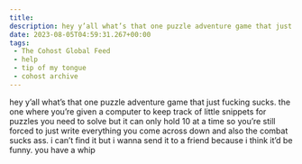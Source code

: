 ```yaml
---
title:
description: hey y’all what’s that one puzzle adventure game that just fucking sucks. the one where you’re given a computer to keep track of little snippets for puzzles you need to solve but it can only hold 10 at a time so you’re still forced to just write everything you come across down and also the combat sucks ass. i can’t find it but i wanna send it to a friend because i think it’d be funny. you have a whip
date: 2023-08-05T04:59:31.267+00:00
tags:
 - The Cohost Global Feed
 - help
 - tip of my tongue
 - cohost archive
---
```

hey y’all what’s that one puzzle adventure game that just fucking sucks. the one where you’re given a computer to keep track of little snippets for puzzles you need to solve but it can only hold 10 at a time so you’re still forced to just write everything you come across down and also the combat sucks ass. i can’t find it but i wanna send it to a friend because i think it’d be funny. you have a whip
